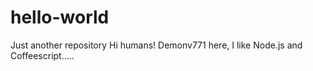 # hello-world 
Just another  repository
Hi humans!
Demonv771 here, I like Node.js and Coffeescript.....
